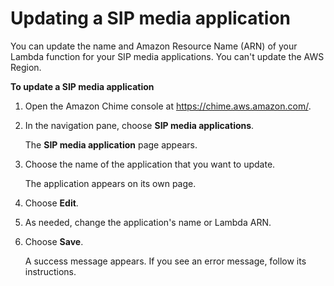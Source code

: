 # Updating a SIP media application<a name="update-sip-app"></a>

You can update the name and Amazon Resource Name \(ARN\) of your Lambda function for your SIP media applications\. You can't update the AWS Region\.

**To update a SIP media application**

1. Open the Amazon Chime console at [https://chime\.aws\.amazon\.com/](https://chime.aws.amazon.com)\.

1. In the navigation pane, choose **SIP media applications**\.

   The **SIP media application** page appears\.

1. Choose the name of the application that you want to update\.

   The application appears on its own page\.

1. Choose **Edit**\.

1. As needed, change the application's name or Lambda ARN\.

1. Choose **Save**\.

   A success message appears\. If you see an error message, follow its instructions\.